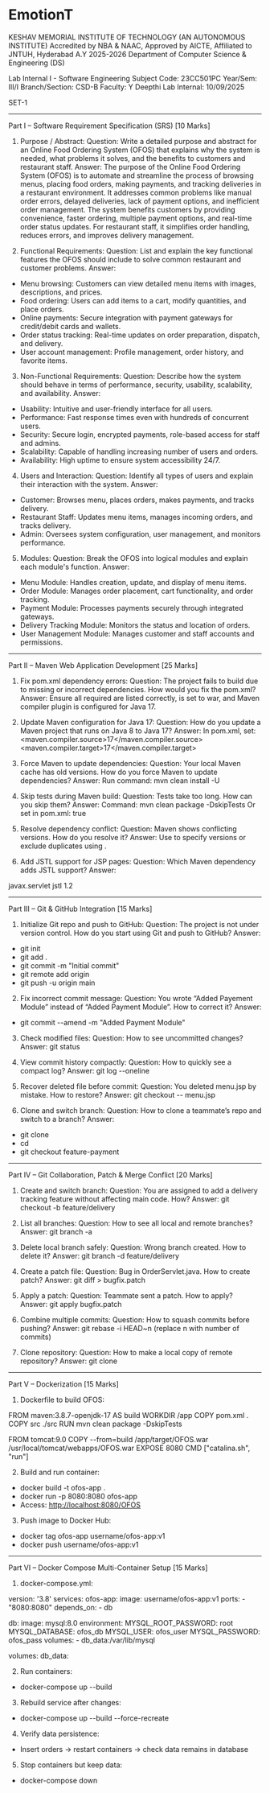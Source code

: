 # EmotionT
KESHAV MEMORIAL INSTITUTE OF TECHNOLOGY
(AN AUTONOMOUS INSTITUTE)
Accredited by NBA & NAAC, Approved by AICTE, Affiliated to JNTUH, Hyderabad
A.Y 2025-2026
Department of Computer Science & Engineering (DS)

Lab Internal I - Software Engineering
Subject Code: 23CC501PC
Year/Sem: III/I
Branch/Section: CSD-B
Faculty: Y Deepthi
Lab Internal: 10/09/2025

SET-1

---

Part I – Software Requirement Specification (SRS) \[10 Marks]

1. Purpose / Abstract:
   Question: Write a detailed purpose and abstract for an Online Food Ordering System (OFOS) that explains why the system is needed, what problems it solves, and the benefits to customers and restaurant staff.
   Answer: The purpose of the Online Food Ordering System (OFOS) is to automate and streamline the process of browsing menus, placing food orders, making payments, and tracking deliveries in a restaurant environment. It addresses common problems like manual order errors, delayed deliveries, lack of payment options, and inefficient order management. The system benefits customers by providing convenience, faster ordering, multiple payment options, and real-time order status updates. For restaurant staff, it simplifies order handling, reduces errors, and improves delivery management.

2. Functional Requirements:
   Question: List and explain the key functional features the OFOS should include to solve common restaurant and customer problems.
   Answer:

* Menu browsing: Customers can view detailed menu items with images, descriptions, and prices.
* Food ordering: Users can add items to a cart, modify quantities, and place orders.
* Online payments: Secure integration with payment gateways for credit/debit cards and wallets.
* Order status tracking: Real-time updates on order preparation, dispatch, and delivery.
* User account management: Profile management, order history, and favorite items.

3. Non-Functional Requirements:
   Question: Describe how the system should behave in terms of performance, security, usability, scalability, and availability.
   Answer:

* Usability: Intuitive and user-friendly interface for all users.
* Performance: Fast response times even with hundreds of concurrent users.
* Security: Secure login, encrypted payments, role-based access for staff and admins.
* Scalability: Capable of handling increasing number of users and orders.
* Availability: High uptime to ensure system accessibility 24/7.

4. Users and Interaction:
   Question: Identify all types of users and explain their interaction with the system.
   Answer:

* Customer: Browses menu, places orders, makes payments, and tracks delivery.
* Restaurant Staff: Updates menu items, manages incoming orders, and tracks delivery.
* Admin: Oversees system configuration, user management, and monitors performance.

5. Modules:
   Question: Break the OFOS into logical modules and explain each module's function.
   Answer:

* Menu Module: Handles creation, update, and display of menu items.
* Order Module: Manages order placement, cart functionality, and order tracking.
* Payment Module: Processes payments securely through integrated gateways.
* Delivery Tracking Module: Monitors the status and location of orders.
* User Management Module: Manages customer and staff accounts and permissions.

---

Part II – Maven Web Application Development \[25 Marks]

1. Fix pom.xml dependency errors:
   Question: The project fails to build due to missing or incorrect dependencies. How would you fix the pom.xml?
   Answer: Ensure all required <dependencies> are listed correctly, <packaging> is set to war, and Maven compiler plugin is configured for Java 17.

2. Update Maven configuration for Java 17:
   Question: How do you update a Maven project that runs on Java 8 to Java 17?
   Answer: In pom.xml, set:
   \<maven.compiler.source>17\</maven.compiler.source>
   \<maven.compiler.target>17\</maven.compiler.target>

3. Force Maven to update dependencies:
   Question: Your local Maven cache has old versions. How do you force Maven to update dependencies?
   Answer: Run command: mvn clean install -U

4. Skip tests during Maven build:
   Question: Tests take too long. How can you skip them?
   Answer: Command: mvn clean package -DskipTests
   Or set in pom.xml: <skipTests>true</skipTests>

5. Resolve dependency conflict:
   Question: Maven shows conflicting versions. How do you resolve it?
   Answer: Use <dependencyManagement> to specify versions or exclude duplicates using <exclusions>.

6. Add JSTL support for JSP pages:
   Question: Which Maven dependency adds JSTL support?
   Answer:

   <dependency>

<groupId>javax.servlet</groupId> <artifactId>jstl</artifactId> <version>1.2</version> </dependency>

---

Part III – Git & GitHub Integration \[15 Marks]

1. Initialize Git repo and push to GitHub:
   Question: The project is not under version control. How do you start using Git and push to GitHub?
   Answer:

* git init
* git add .
* git commit -m "Initial commit"
* git remote add origin <repo-URL>
* git push -u origin main

2. Fix incorrect commit message:
   Question: You wrote “Added Payement Module” instead of “Added Payment Module”. How to correct it?
   Answer:

* git commit --amend -m "Added Payment Module"

3. Check modified files:
   Question: How to see uncommitted changes?
   Answer: git status

4. View commit history compactly:
   Question: How to quickly see a compact log?
   Answer: git log --oneline

5. Recover deleted file before commit:
   Question: You deleted menu.jsp by mistake. How to restore?
   Answer: git checkout -- menu.jsp

6. Clone and switch branch:
   Question: How to clone a teammate’s repo and switch to a branch?
   Answer:

* git clone <repo-url>
* cd <repo-folder>
* git checkout feature-payment

---

Part IV – Git Collaboration, Patch & Merge Conflict \[20 Marks]

1. Create and switch branch:
   Question: You are assigned to add a delivery tracking feature without affecting main code. How?
   Answer: git checkout -b feature/delivery

2. List all branches:
   Question: How to see all local and remote branches?
   Answer: git branch -a

3. Delete local branch safely:
   Question: Wrong branch created. How to delete it?
   Answer: git branch -d feature/delivery

4. Create a patch file:
   Question: Bug in OrderServlet.java. How to create patch?
   Answer: git diff > bugfix.patch

5. Apply a patch:
   Question: Teammate sent a patch. How to apply?
   Answer: git apply bugfix.patch

6. Combine multiple commits:
   Question: How to squash commits before pushing?
   Answer: git rebase -i HEAD\~n (replace n with number of commits)

7. Clone repository:
   Question: How to make a local copy of remote repository?
   Answer: git clone <repo-url>

---

Part V – Dockerization \[15 Marks]

1. Dockerfile to build OFOS:


FROM maven:3.8.7-openjdk-17 AS build
WORKDIR /app
COPY pom.xml .
COPY src ./src
RUN mvn clean package -DskipTests

FROM tomcat:9.0
COPY --from=build /app/target/OFOS.war /usr/local/tomcat/webapps/OFOS.war
EXPOSE 8080
CMD ["catalina.sh", "run"]


2. Build and run container:

* docker build -t ofos-app .
* docker run -p 8080:8080 ofos-app
* Access: [http://localhost:8080/OFOS](http://localhost:8080/OFOS)

3. Push image to Docker Hub:

* docker tag ofos-app username/ofos-app\:v1
* docker push username/ofos-app\:v1

---

Part VI – Docker Compose Multi-Container Setup \[15 Marks]

1. docker-compose.yml:


version: '3.8'
services:
  ofos-app:
    image: username/ofos-app:v1
    ports:
      - "8080:8080"
    depends_on:
      - db

  db:
    image: mysql:8.0
    environment:
      MYSQL_ROOT_PASSWORD: root
      MYSQL_DATABASE: ofos_db
      MYSQL_USER: ofos_user
      MYSQL_PASSWORD: ofos_pass
    volumes:
      - db_data:/var/lib/mysql

volumes:
  db_data:


2. Run containers:

* docker-compose up --build

3. Rebuild service after changes:

* docker-compose up --build --force-recreate

4. Verify data persistence:

* Insert orders → restart containers → check data remains in database

5. Stop containers but keep data:

* docker-compose down
